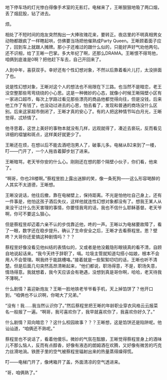 地下停车场的灯光惨白得像手术室的无影灯。电梯来了，王晰狠狠地吸了两口烟，丢了烟屁股，钻了进去。

 

烦。

 

相处了不短时间的炮友突然掏出一大捧玫瑰花来，要转正。夜店里的不明真相男女动物都跟疯了一样瞎起哄，仿佛要当场把他催熟成Party Queen。王晰顾着面子应了，回到车上就跟人摊牌。那小子还难过的跟什么似的，只能好声好气劝他两句。还不识相，给了王晰一巴掌。多大年纪了啊，还那么DRAMA。王晰恨不得骂他，咱俩到底谁是0啊？把他赶下车去，自己开回来了。

 

人到中年，喜获双手。幸好还有个性幻想对象，不然以后靠着看片儿打，太没排面了也。

 

说是性幻想对象，王晰对这个人的想法也不局限在下三路。也当然不是暗恋，老王没空整那些弯弯绕绕的小心思。这是一种微妙的心态，就像小时候王晰隔壁小区有一家进口超市，每次上学路过看见那些漂亮的商品他都觉得向往，但是没钱，后来他工作了有钱了，也没动过进去的心思，怕去看了，发现和普通的商场没什么区别。后来这家超市倒闭了，王晰才真的安心了。有的人把这种情节叫白月光，王晰觉得，忒矫情了。

 

他寻思着，这世上美好的事物本就没有几样，远观就得了，凑近去亵玩，反而看见详细的褶皱和斑点，这样美好就更少了。

 

王晰还在烦，在想以后不能去酒吧泡男人了，破事儿多。电梯从B2来到了一楼，叮——门开了，一个人拖沓着脚步划了进来。

 

王晰暗骂，老天爷你安的什么心。刚刚还在想的那个隔壁小伙子，你们看，他来了。

 

“啊哥，你也28楼啊。”蔡程昱脸上露出迷醉的笑，像一条死狗——这么形容喝醉的人其实不太道德，王晰想。

 

王晰没说话，他往后撤，靠在电梯壁上，保持距离。不光是怕他吐自己身上，还有一件事是，他怕这孩子酒后失仪，这样他就连性幻想对象都没有了。想我王某人从来没干过什么伤天害理的事情，你要怪我弯的话，我也不信什么耶稣基督。老天爷啊，你可不要这么狠心。

 

但是蔡程昱却迈着六亲不认的步伐靠近他，咚的一声。王晰以为电梯要故障了，看了一眼，数字还在稳步提升。确认了生命安全之后，王晰才去看蔡程昱。恩？壁咚？大哥你还爱搞这种剧情吗？？？

 

蔡程昱好像没看见他纠结的表情似的，又或者是他没戴隐形眼镜真的看不清，自顾自地说起话来。“我今天终于辞职了，嗝。垃圾主管就知道勾搭小姑娘，根本不会用人不会管理。啊我终于能跳槽咯。”接着就是一些絮絮叨叨的话，王晰也听不清楚。但是后面几句突然高昂清晰起来，“他们都说，职场得意，不是，职场失意，情场得意。我就想着，我今天应该会有艳遇，没想到真是哥你啊，哈哈，老天待我不薄啊。”

 

什么剧情？喜迎新炮友？王晰一脸地铁老爷爷看手机，天上掉馅饼了？他开口到，“咱俩也不认识啊，你喝大了兄弟。”

 

“没有！我……我当然认识你了。”然后蔡程昱把王晰的年龄职业穿衣风格云云报菜名一般报了一遍。“啊哥，我可喜欢你了，我早就喜欢你了，我喜欢你好久了。”

 

什么剧情？双向暗恋？？这什么校园故事？？？王晰想，这是馅饼还是陷阱呢。他讪讪道，“咱俩还不熟呢。”

 

蔡程昱也不说话了，看着他傻乐。微妙的气氛在酝酿，王晰觉得蔡程昱身上的酒味儿不那么恼人，反而有点醇香，好像有液态的朗姆酒在欢腾，又好像有微苦的巧克力丝滑地淌。铁匣子里的空气被蔡程昱辐射出来的热量蒸得燥得慌。

 

叮——电梯门开了，像烤箱开了盖，外面清凉的空气透进来。

 

“哥，咱俩熟了。”
